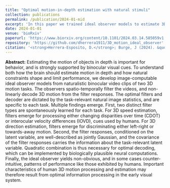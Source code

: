 ```yaml
---
title: "Optimal motion-in-depth estimation with natural stimuli"
collection: publications
permalink: /publication/2024-01-mid
excerpt: 'In this paper we trained ideal observer models to estimate 3D motion from naturalistic binocular video clips. We show that the resulting ideal observer exhibit non-obvious behaviors that are similar to those reported in human psychophysics.'
date: 2024-01-01
venue: 'bioRxiv'
paperurl: 'https://www.biorxiv.org/content/10.1101/2024.03.14.585059v1.abstract'
repository: 'https://github.com/dherrera1911/3D_motion_ideal_observer'
citation: '<strong>Herrera-Esposito, D.</strong>; Burge, J (2024). &quot; Optimal motion-in-depth estimation with natural stimuli.&quot; <i>bioRxiv</i>.'
---
```


**Abstract:** Estimating the motion of objects in depth is important for behavior, and is strongly supported by binocular visual cues. To understand both how the brain should estimate motion in depth and how natural constraints shape and limit performance, we develop image-computable ideal observer models from naturalistic binocular video clips of two 3D motion tasks. The observers spatio-temporally filter the videos, and non-linearly decode 3D motion from the filter responses. The optimal filters and decoder are dictated by the task-relevant natural image statistics, and are specific to each task. Multiple findings emerge. First, two distinct filter types are spontaneously learned for each task. For 3D speed estimation, filters emerge for processing either changing disparities over time (CDOT) or interocular velocity differences (IOVD), cues used by humans. For 3D direction estimation, filters emerge for discriminating either left-right or towards-away motion. Second, the filter responses, conditioned on the latent variable, are well-described as jointly Gaussian, and the covariance of the filter responses carries the information about the task-relevant latent variable. Quadratic combination is thus necessary for optimal decoding, which can be implemented by biologically plausible neural computations. Finally, the ideal observer yields non-obvious, and in some cases counter-intuitive, patterns of performance like those exhibited by humans. Important characteristics of human 3D motion processing and estimation may therefore result from optimal information processing in the early visual system.

